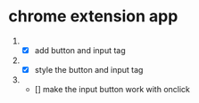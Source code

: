# chrome extension app

1. - [x] add button and input tag
2. - [x] style the button and input tag
3. - [] make the input button work with onclick

